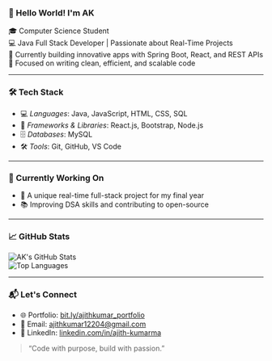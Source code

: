 ### 👋 Hello World! I'm AK

🎓  Computer Science Student  
💻 Java Full Stack Developer | Passionate about Real-Time Projects  
🚀 Currently building innovative apps with Spring Boot, React, and REST APIs  
🎯 Focused on writing clean, efficient, and scalable code

---

### 🛠 Tech Stack

- 💻 *Languages*: Java, JavaScript, HTML, CSS, SQL  
- 🧠 *Frameworks & Libraries*: React.js, Bootstrap, Node.js  
- 🗄 *Databases*: MySQL
- 🛠 *Tools*: Git, GitHub, VS Code 

---

### 🌱 Currently Working On

- 🔨 A unique real-time full-stack project for my final year  
- 📚 Improving DSA skills and contributing to open-source  

---

### 📈 GitHub Stats

![AK's GitHub Stats](https://github-readme-stats.vercel.app/api?username=Ajithkumar12&show_icons=true&theme=radical)  
![Top Languages](https://github-readme-stats.vercel.app/api/top-langs/?username=Ajithkumar12&layout=compact&theme=radical)

---

### 📬 Let's Connect

- 🌐 Portfolio: [bit.ly/ajithkumar_portfolio](#)  
- 📧 Email: [ajithkumar12204@gmail.com](mailto:ajithkumar12204@gmail.com)  
- 💼 LinkedIn: [linkedin.com/in/ajith-kumarma](#)

> “Code with purpose, build with passion.”

